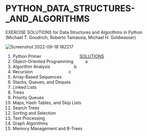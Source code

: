 # PYTHON_DATA_STRUCTURES-_AND_ALGORITHMS
EXERCISE SOLUTIONS for Data Structures and Algorithms in Python (Michael T. Goodrich, Roberto Tamassia, Michael H. Goldwasser)

![Screenshot 2022-09-18 182217](https://user-images.githubusercontent.com/102049663/190903056-edc0f868-b689-4f99-aa33-3cc14464fdeb.jpg)

1. Python Primer &nbsp;&nbsp;&nbsp;&nbsp;&nbsp;&nbsp;&nbsp;&nbsp;&nbsp;&nbsp;&nbsp;&nbsp;&nbsp;&nbsp;&nbsp;&nbsp;&nbsp;&nbsp;&nbsp;&nbsp;&nbsp;&nbsp;&nbsp;&nbsp;&nbsp;&nbsp;&nbsp;&nbsp;&nbsp;&nbsp; [SOLUTIONS](https://github.com/ORCBOLG-001/PYTHON_DATA_STRUCTURES_AND_ALGORITHMS/blob/main/CHAPTER_01_.py)
2. Object-Oriented Programming&nbsp;&nbsp;&nbsp;&nbsp;&nbsp;&nbsp;&nbsp;&nbsp;&nbsp;&nbsp;a
3. Algorithm Analysis&nbsp;&nbsp;&nbsp;&nbsp;&nbsp;&nbsp;&nbsp;&nbsp;&nbsp;&nbsp;&nbsp;&nbsp;&nbsp;&nbsp;&nbsp;&nbsp;&nbsp;&nbsp;&nbsp;&nbsp;b
4. Recursion&nbsp;&nbsp;&nbsp;&nbsp;&nbsp;&nbsp;&nbsp;&nbsp;&nbsp;&nbsp;&nbsp;&nbsp;&nbsp;&nbsp;&nbsp;&nbsp;&nbsp;&nbsp;&nbsp;&nbsp;&nbsp;&nbsp;&nbsp;&nbsp;&nbsp;&nbsp;&nbsp;&nbsp;&nbsp;&nbsp;c
5. Array-Based Sequences
6. Stacks, Queues, and Deques
7. Linked Lists
8. Trees
9. Priority Queues
10. Maps, Hash Tables, and Skip Lists
11. Search Trees
12. Sorting and Selection
13. Text Processing
14. Graph Algorithms
15. Memory Management and B-Trees



